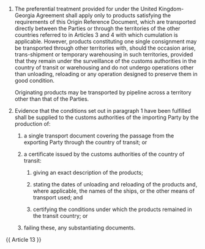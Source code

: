 1. The preferential treatment provided for under the United Kingdom-Georgia Agreement shall apply only to products satisfying the requirements of this Origin Reference Document, which are transported directly between the Parties or through the territories of the other countries referred to in Articles 3 and 4 with which cumulation is applicable. However, products constituting one single consignment may be transported through other territories with, should the occasion arise, trans-shipment or temporary warehousing in such territories, provided that they remain under the surveillance of the customs authorities in the country of transit or warehousing and do not undergo operations other than unloading, reloading or any operation designed to preserve them in good condition.

    Originating products may be transported by pipeline across a territory other than that of the Parties.

2. Evidence that the conditions set out in paragraph 1 have been fulfilled shall be supplied to the customs authorities of the importing Party by the production of:

    1. a single transport document covering the passage from the exporting Party through the country of transit; or

    2. a certificate issued by the customs authorities of the country of transit:

        1. giving an exact description of the products;

        2. stating the dates of unloading and reloading of the products and, where applicable, the names of the ships, or the other means of transport used; and

        3. certifying the conditions under which the products remained in the transit country; or

    3. failing these, any substantiating documents.

{{ Article 13 }}
